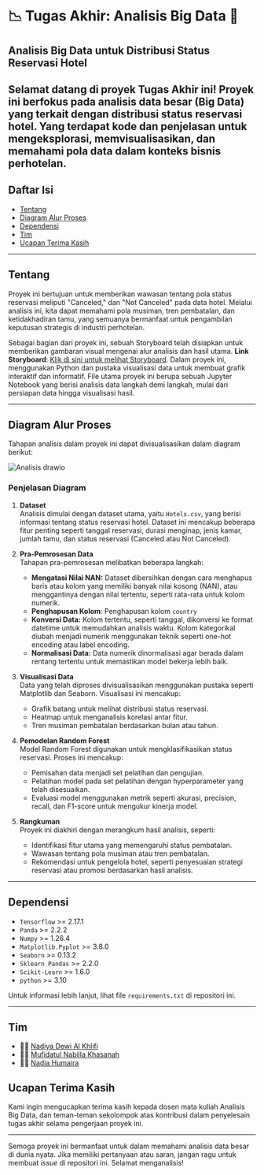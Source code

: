 # 📉 **Tugas Akhir: Analisis Big Data** 🤖

## Analisis Big Data untuk Distribusi Status Reservasi Hotel

Selamat datang di proyek Tugas Akhir ini! Proyek ini berfokus pada analisis data besar (Big Data) yang terkait dengan distribusi status reservasi hotel. Yang terdapat kode dan penjelasan untuk mengeksplorasi, memvisualisasikan, dan memahami pola data dalam konteks bisnis perhotelan.
---

## Daftar Isi
- [Tentang](#tentang)
- [Diagram Alur Proses](#diagram-alur-proses)
- [Dependensi](#dependensi)
- [Tim](#tim)
- [Ucapan Terima Kasih](#ucapan-terima-kasih)

---

## Tentang
Proyek ini bertujuan untuk memberikan wawasan tentang pola status reservasi meliputi "Canceled," dan "Not Canceled" pada data hotel. Melalui analisis ini, kita dapat memahami pola musiman, tren pembatalan, dan ketidakhadiran tamu, yang semuanya bermanfaat untuk pengambilan keputusan strategis di industri perhotelan.

Sebagai bagian dari proyek ini, sebuah Storyboard telah disiapkan untuk memberikan gambaran visual mengenai alur analisis dan hasil utama. **Link Storyboard**: [Klik di sini untuk melihat Storyboard](https://prezi.com/p/edit/gc0hoobcnzab/). Dalam proyek ini, menggunakan Python dan pustaka visualisasi data untuk membuat grafik interaktif dan informatif. File utama proyek ini berupa sebuah Jupyter Notebook yang berisi analisis data langkah demi langkah, mulai dari persiapan data hingga visualisasi hasil.

---

## Diagram Alur Proses
Tahapan analisis dalam proyek ini dapat divisualisasikan dalam diagram berikut:

![Analisis drawio](https://github.com/user-attachments/assets/b464487b-c17b-4da6-953c-fdf6f017ed0e)

### Penjelasan Diagram  

1. **Dataset**  
   Analisis dimulai dengan dataset utama, yaitu `Hotels.csv`, yang berisi informasi tentang status reservasi hotel. Dataset ini mencakup beberapa fitur penting seperti tanggal reservasi, durasi menginap, jenis kamar, jumlah tamu, dan status reservasi (Canceled atau Not Canceled).  

2. **Pra-Pemrosesan Data**  
   Tahapan pra-pemrosesan melibatkan beberapa langkah:  
   - **Mengatasi Nilai NAN:** Dataset dibersihkan dengan cara menghapus baris atau kolom yang memiliki banyak nilai kosong (NAN), atau menggantinya dengan nilai tertentu, seperti rata-rata untuk kolom numerik.
   - **Penghapusan Kolom**: Penghapusan kolom `country` 
   - **Konversi Data:** Kolom tertentu, seperti tanggal, dikonversi ke format datetime untuk memudahkan analisis waktu. Kolom kategorikal diubah menjadi numerik menggunakan teknik seperti one-hot encoding atau label encoding.  
   - **Normalisasi Data:** Data numerik dinormalisasi agar berada dalam rentang tertentu untuk memastikan model bekerja lebih baik.  

3. **Visualisasi Data**  
   Data yang telah diproses divisualisasikan menggunakan pustaka seperti Matplotlib dan Seaborn. Visualisasi ini mencakup:  
   - Grafik batang untuk melihat distribusi status reservasi.  
   - Heatmap untuk menganalisis korelasi antar fitur.  
   - Tren musiman pembatalan berdasarkan bulan atau tahun.  

4. **Pemodelan Random Forest**  
   Model Random Forest digunakan untuk mengklasifikasikan status reservasi. Proses ini mencakup:  
   - Pemisahan data menjadi set pelatihan dan pengujian.  
   - Pelatihan model pada set pelatihan dengan hyperparameter yang telah disesuaikan.  
   - Evaluasi model menggunakan metrik seperti akurasi, precision, recall, dan F1-score untuk mengukur kinerja model.  

5. **Rangkuman**  
   Proyek ini diakhiri dengan merangkum hasil analisis, seperti:  
   - Identifikasi fitur utama yang memengaruhi status pembatalan.  
   - Wawasan tentang pola musiman atau tren pembatalan.  
   - Rekomendasi untuk pengelola hotel, seperti penyesuaian strategi reservasi atau promosi berdasarkan hasil analisis.  
---

## Dependensi
- `Tensorflow` >= 2.17.1
- `Panda` >= 2.2.2
- `Numpy` >= 1.26.4
- `Matplotlib.Pyplot` >= 3.8.0
- `Seaborn` >= 0.13.2
- `Sklearn Pandas` >= 2.2.0
- `Scikit-Learn` >= 1.6.0
- `python` >= 3.10 

Untuk informasi lebih lanjut, lihat file `requirements.txt` di repositori ini.

---

## Tim
- 👨‍💻 [Nadiya Dewi Al Khlifi](https://github.com/Nadiyaal)
- 👨‍💻 [Mufidatul Nabilla Khasanah](https://github.com/Nadiyaal)
- 👨‍💻 [Nadia Humaira](https://github.com/Nadiyaal)

## Ucapan Terima Kasih
Kami ingin mengucapkan terima kasih kepada dosen mata kuliah Analisis Big Data, dan teman-teman sekolompok atas kontribusi dalam penyelesain tugas akhir selama pengerjaan proyek ini.

---

Semoga proyek ini bermanfaat untuk dalam memahami analisis data besar di dunia nyata. Jika memiliki pertanyaan atau saran, jangan ragu untuk membuat *issue* di repositori ini. Selamat menganalisis!

